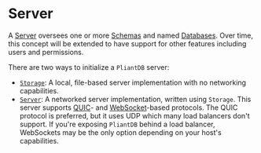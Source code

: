 # Server

A [Server](https://pliantdb.dev/main/pliantdb/core/connection/trait.ServerConnection.html) oversees one or more [Schemas](./schema.md) and named [Databases](./database.md). Over time, this concept will be extended to have support for other features including users and permissions.

There are two ways to initialize a `PliantDB` server:

* [`Storage`](https://pliantdb.dev/main/pliantdb/local/struct.Storage.html): A local, file-based server implementation with no networking capabilities.
* [`Server`](https://pliantdb.dev/main/pliantdb/server/struct.Server.html): A networked server implementation, written using `Storage`. This server supports [QUIC](https://en.wikipedia.org/wiki/QUIC)- and [WebSocket](https://en.wikipedia.org/wiki/WebSocket)-based protocols. The QUIC protocol is preferred, but it uses UDP which many load balancers don't support. If you're exposing `PliantDB` behind a load balancer, WebSockets may be the only option depending on your host's capabilities.
